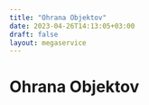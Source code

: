 ```yaml
---
title: "Ohrana Objektov"
date: 2023-04-26T14:13:05+03:00
draft: false
layout: megaservice
---
```

# Ohrana Objektov

